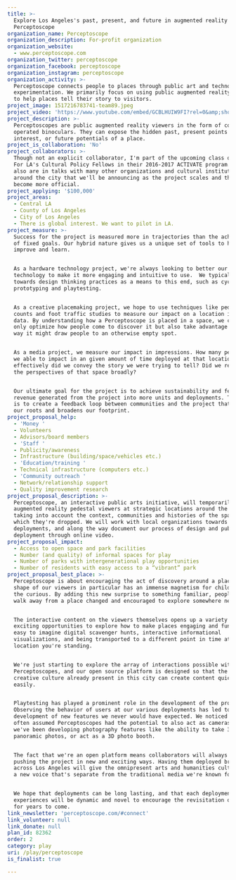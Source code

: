 ```yaml
---
title: >-
  Explore Los Angeles's past, present, and future in augmented reality through
  Perceptoscope
organization_name: Perceptoscope
organization_description: For-profit organization
organization_website:
  - www.perceptoscope.com
organization_twitter: perceptoscope
organization_facebook: perceptoscope
organization_instagram: perceptoscope
organization_activity: >-
  Perceptoscope connects people to places through public art and technological
  experimentation. We primarily focus on using public augmented reality viewers
  to help places tell their story to visitors.
project_image: 1517216783741-team89.jpeg
project_video: 'https://www.youtube.com/embed/GCBLHUIW9FI?rel=0&amp;showinfo=0'
project_description: >-
  Perceptoscopes are public augmented reality viewers in the form of coin
  operated binoculars. They can expose the hidden past, present points of
  interest, or future potentials of a place.
project_is_collaboration: 'No'
project_collaborators: >-
  Though not an explicit collaborator, I'm part of the upcoming class of Arts
  For LA's Cultural Policy Fellows in their 2016-2017 ACTIVATE program., , We're
  also are in talks with many other organizations and cultural institutions
  around the city that we'll be announcing as the project scales and things
  become more official.
project_applying: '$100,000'
project_areas:
  - Central LA
  - County of Los Angeles
  - City of Los Angeles
  - There is global interest. We want to pilot in LA.
project_measure: >-
  Success for the project is measured more in trajectories than the achievement
  of fixed goals. Our hybrid nature gives us a unique set of tools to help us
  improve and learn.


  As a hardware technology project, we're always looking to better our
  technology to make it more engaging and intuitive to use.  We typically look
  towards design thinking practices as a means to this end, such as cycles of
  prototyping and playtesting. 


  As a creative placemaking project, we hope to use techniques like pedestrian
  counts and foot traffic studies to measure our impact on a location in hard
  data. By understanding how a Perceptoscope is placed in a space, we can not
  only optimize how people come to discover it but also take advantage of the
  way it might draw people to an otherwise empty spot.


  As a media project, we measure our impact in impressions. How many people were
  we able to impact in an given amount of time deployed at that location?. How
  effectively did we convey the story we were trying to tell? Did we represent
  the perspectives of that space broadly?


  Our ultimate goal for the project is to achieve sustainability and feed back
  revenue generated from the project into more units and deployments. The idea
  is to create a feedback loop between communities and the project that deepens
  our roots and broadens our footprint.
project_proposal_help:
  - 'Money '
  - Volunteers
  - Advisors/board members
  - 'Staff '
  - Publicity/awareness
  - Infrastructure (building/space/vehicles etc.)
  - 'Education/training '
  - Technical infrastructure (computers etc.)
  - 'Community outreach '
  - Network/relationship support
  - Quality improvement research
project_proposal_description: >-
  Perceptoscope, an interactive public arts initiative, will temporarily deploy
  augmented reality pedestal viewers at strategic locations around the city
  taking into account the context, communities and histories of the spaces in
  which they're dropped. We will work with local organizations towards permanent
  deployments, and along the way document our process of design and public
  deployment through online video.
project_proposal_impact:
  - Access to open space and park facilities
  - Number (and quality) of informal spaces for play
  - Number of parks with intergenerational play opportunities
  - Number of residents with easy access to a “vibrant” park
project_proposal_best_place: >-
  Perceptoscope is about encouraging the act of discovery around a place. The
  shape of our viewers in particular has an immense magnetism for children and
  the curious. By adding this new surprise to something familiar, people will
  walk away from a place changed and encouraged to explore somewhere new. 


  The interactive content on the viewers themselves opens up a variety of
  exciting opportunities to explore how to make places engaging and fun. It's
  easy to imagine digital scavenger hunts, interactive informational
  visualizations, and being transported to a different point in time at the
  location you're standing. 


  We're just starting to explore the array of interactions possible with
  Perceptoscopes, and our open source platform is designed so that the digital
  creative culture already present in this city can create content quickly and
  easily. 


  Playtesting has played a prominent role in the development of the project.
  Observing the behavior of users at our various deployments has led to the
  development of new features we never would have expected. We noticed kids
  often assumed Perceptoscopes had the potential to also act as cameras, so
  we've been developing photography features like the ability to take 360 degree
  panoramic photos, or act as a 3D photo booth.


  The fact that we're an open platform means collaborators will always be
  pushing the project in new and exciting ways. Having them deployed broadly
  across Los Angeles will give the omnipresent arts and humanities culture here
  a new voice that's separate from the traditional media we're known for. 


  We hope that deployments can be long lasting, and that each deployment's
  experiences will be dynamic and novel to encourage the revisitation of a space
  for years to come.
link_newsletter: 'perceptoscope.com/#connect'
link_volunteer: null
link_donate: null
plan_id: 82362
order: 2
category: play
uri: /play/perceptoscope
is_finalist: true

---
```

